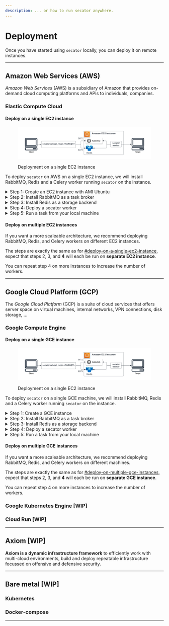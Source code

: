 ```yaml
---
description: ... or how to run secator anywhere.
---
```


# Deployment

Once you have started using `secator` locally, you can deploy it on remote instances.

***

## Amazon Web Services (AWS)

_Amazon Web Services_ (AWS) is a subsidiary of Amazon that provides on-demand cloud computing platforms and APIs to individuals, companies.

### Elastic Compute Cloud

#### Deploy on a single EC2 instance

<figure><img src="../.gitbook/assets/secator-ec2-single.png" alt=""><figcaption><p>Deployment on a single EC2 instance</p></figcaption></figure>

To deploy `secator` on AWS on a single EC2 instance, we will install RabbitMQ, Redis and a Celery worker running `secator` on the instance.

<details>

<summary>Step 1: Create an EC2 instance with AMI Ubuntu</summary>

* Go to the AWS Management Console
* Create an EC2 instance using the Ubuntu AMI
* Configure **Security Groups:**
  * Allow port 6379 (Redis)
  * Allow port 5672 (RabitMQ)
* SSH to your created instance

</details>

<details>

<summary>Step 2: Install RabbitMQ as a task broker</summary>

Celery needs a task broker to send tasks to remote workers.

```bash
sudo apt-get install curl gnupg apt-transport-https -y
curl -1sLf "https://keys.openpgp.org/vks/v1/by-fingerprint/0A9AF2115F4687BD29803A206B73A36E6026DFCA" | sudo gpg --dearmor | sudo tee /usr/share/keyrings/com.rabbitmq.team.gpg > /dev/null
curl -1sLf "https://keyserver.ubuntu.com/pks/lookup?op=get&search=0xf77f1eda57ebb1cc" | sudo gpg --dearmor | sudo tee /usr/share/keyrings/net.launchpad.ppa.rabbitmq.erlang.gpg > /dev/null
curl -1sLf "https://packagecloud.io/rabbitmq/rabbitmq-server/gpgkey" | sudo gpg --dearmor | sudo tee /usr/share/keyrings/io.packagecloud.rabbitmq.gpg > /dev/null
sudo apt-get update -y
sudo apt-get install -y erlang-base \
    erlang-asn1 erlang-crypto erlang-eldap erlang-ftp erlang-inets \
    erlang-mnesia erlang-os-mon erlang-parsetools erlang-public-key \
    erlang-runtime-tools erlang-snmp erlang-ssl \
    erlang-syntax-tools erlang-tftp erlang-tools erlang-xmerl
sudo apt-get install rabbitmq-server -y --fix-missing
sudo rabbitmq-plugins enable rabbitmq_management
sudo rabbitmqctl add_user secator <RABBITMQ_PASSWORD>
sudo rabbitmqctl set_user_tags secator administrator
sudo rabbitmqctl set_permissions -p / secator ".*" ".*" ".*"
```

**Make sure your replace the \<RABBITMQ\_PASSWORD> by a strong password that you generate.**

</details>

<details>

<summary>Step 3: Install Redis as a storage backend</summary>

Celery needs a storage backend to store results. `secator` uses the storage backend to print results in real-time.

```bash
sudo apt install redis-server
sudo vi /etc/redis/redis.conf
# set requirepass to <REDIS_PASSWORD>
# comment the "bind 127.0.0.1 ::1" line
# change "protected-mode" to "no"

sudo /etc/init.d/redis-server restart
```

**Make sure your replace the \<REDIS\_PASSWORD> by a strong password that you generate.**

</details>

<details>

<summary>Step 4: Deploy a secator worker</summary>

First, setup `secator`using the all-in-one bash setup script:

```
wget -O - https://raw.githubusercontent.com/freelabz/secator/main/scripts/install.sh | sh
```

Then, set the RabbitMQ and Redis connection details in `secator`'s config:

```bash
secator config set celery.broker_url amqp://secator:<RABBITMQ_PASSWORD>@localhost:5672/
secator config set celery.result_backend redis://default:<REDIS_PASSWORD>@localhost:6379/0
```

Finally, run a `secator worker`:

```
nohup secator worker > worker.log 2>&1 &  # start in background and save logs
```

</details>

<details>

<summary>Step 5: Run a task from your local machine</summary>

Let's configure the worker with RabbitMQ and Redis connection details:

```bash
secator config set celery.broker_url amqp://secator:<RABBITMQ_PASSWORD>@<EC2_PUBLIC_IP>:5672/
secator config set celery.result_backend redis://default:<REDIS_PASSWORD>@<EC2_PUBLIC_IP>:6379/0
```

Run a test task:

```
secator x httpx wikipedia.org
```

You should get an output like the following:

```bash
                         __            
   ________  _________ _/ /_____  _____
  / ___/ _ \/ ___/ __ `/ __/ __ \/ ___/
 (__  /  __/ /__/ /_/ / /_/ /_/ / /    
/____/\___/\___/\__,_/\__/\____/_/     v0.0.1

                    freelabz.com

Celery worker is alive !
╭──────── Task httpx ─────────╮
│ 📜 Description: DotMap()    │
│ 👷 Workspace: default       │
│ 🍐 Targets:                 │
│    • wikipedia.org          │
│ 📌 Options:                 │
│    • follow_redirect: False │
│    • threads: 50            │
│    • debug_resp: False      │
╰─────────────────────────────╯
[10:20:54] 🎉 Task httpx sent to Celery worker...                                                                                                                                        _base.py:614
🏆 Live results:
🔗 https://wikipedia.org [301] [301 Moved Permanently] [mw1415.eqiad.wmnet] [HSTS] [text/html] [234]
```

</details>

#### Deploy on multiple EC2 instances

If you want a more scaleable architecture, we recommend deploying RabbitMQ, Redis, and Celery workers on different EC2 instances.

The steps are exactly the same as for [#deploy-on-a-single-ec2-instance](deployment.md#deploy-on-a-single-ec2-instance "mention"), expect that steps 2, 3, and **4** will each be run on **separate EC2 instance**.&#x20;

You can repeat step 4 on more instances to increase the number of workers.

***

## Google Cloud Platform (GCP)

The _Google Cloud Platform_ (GCP) is a suite of cloud services that offers server space on virtual machines, internal networks, VPN connections, disk storage, ...

### Google Compute Engine

#### Deploy on a single GCE instance

<figure><img src="../.gitbook/assets/secator-ec2-single.png" alt=""><figcaption><p>Deployment on a single EC2 instance</p></figcaption></figure>

To deploy `secator` on a single GCE machine, we will install RabbitMQ, Redis and a Celery worker running `secator` on the instance.

<details>

<summary>Step 1: Create a GCE instance</summary>

* Go to the Google Cloud Console
* Create a GCE instance using the Debian image
* Create firewall rules in **Network** > **Firewall:**
  * Allow port 6379 (Redis)
  * Allow port 5672 (RabbitMQ)
* SSH to your created instance

</details>

<details>

<summary>Step 2: Install RabbitMQ as a task broker</summary>

Celery needs a task broker to send tasks to remote workers.

```bash
sudo apt-get install curl gnupg apt-transport-https -y
curl -1sLf "https://keys.openpgp.org/vks/v1/by-fingerprint/0A9AF2115F4687BD29803A206B73A36E6026DFCA" | sudo gpg --dearmor | sudo tee /usr/share/keyrings/com.rabbitmq.team.gpg > /dev/null
curl -1sLf "https://keyserver.ubuntu.com/pks/lookup?op=get&search=0xf77f1eda57ebb1cc" | sudo gpg --dearmor | sudo tee /usr/share/keyrings/net.launchpad.ppa.rabbitmq.erlang.gpg > /dev/null
curl -1sLf "https://packagecloud.io/rabbitmq/rabbitmq-server/gpgkey" | sudo gpg --dearmor | sudo tee /usr/share/keyrings/io.packagecloud.rabbitmq.gpg > /dev/null
sudo apt-get update -y
sudo apt-get install -y erlang-base \
    erlang-asn1 erlang-crypto erlang-eldap erlang-ftp erlang-inets \
    erlang-mnesia erlang-os-mon erlang-parsetools erlang-public-key \
    erlang-runtime-tools erlang-snmp erlang-ssl \
    erlang-syntax-tools erlang-tftp erlang-tools erlang-xmerl
sudo apt-get install rabbitmq-server -y --fix-missing
sudo rabbitmq-plugins enable rabbitmq_management
sudo rabbitmqctl add_user secator <RABBITMQ_PASSWORD>
sudo rabbitmqctl set_user_tags secator administrator
sudo rabbitmqctl set_permissions -p / secator ".*" ".*" ".*"
```

**Make sure your replace the \<RABBITMQ\_PASSWORD> by a strong password that you generate.**

</details>

<details>

<summary>Step 3: Install Redis as a storage backend</summary>

Celery needs a storage backend to store results. `secator` uses the storage backend to print results in real-time.

```bash
sudo apt install redis-server
sudo vi /etc/redis/redis.conf
# set requirepass to <REDIS_PASSWORD>
# comment the "bind 127.0.0.1 ::1" line
# change "protected-mode" to "no"

sudo /etc/init.d/redis-server restart
```

**Make sure your replace the \<REDIS\_PASSWORD> by a strong password that you generate.**

</details>

<details>

<summary>Step 4: Deploy a secator worker</summary>

First, setup `secator`using the all-in-one bash setup script:

```
wget -O - https://raw.githubusercontent.com/freelabz/secator/main/scripts/install.sh | sh
```

Then, set the RabbitMQ and Redis connection details in `secator`'s config:

```bash
secator config set celery.broker_url amqp://secator:<RABBITMQ_PASSWORD>@localhost:5672/
secator config set celery.result_backend redis://default:<REDIS_PASSWORD>@localhost:6379/0
```

Finally, run a `secator worker`:

```
nohup secator worker > worker.log 2>&1 &  # start in background and save logs
```

</details>

<details>

<summary>Step 5: Run a task from your local machine</summary>

First, set the RabbitMQ and Redis connection details in `secator`'s config:

```bash
secator config set celery.broker_url amqp://secator:<RABBITMQ_PASSWORD>@<GCE_PUBLIC_IP>:5672/
secator config set celery.result_backend redis://default:<REDIS_PASSWORD>@<GCE_PUBLIC_IP>:6379/0
```

Run a test task:

```
secator x httpx wikipedia.org
```

You should get an output like the following:

```bash
                         __            
   ________  _________ _/ /_____  _____
  / ___/ _ \/ ___/ __ `/ __/ __ \/ ___/
 (__  /  __/ /__/ /_/ / /_/ /_/ / /    
/____/\___/\___/\__,_/\__/\____/_/     v0.0.1

                    freelabz.com

Celery worker is alive !
╭──────── Task httpx ─────────╮
│ 📜 Description: DotMap()    │
│ 👷 Workspace: default       │
│ 🍐 Targets:                 │
│    • wikipedia.org          │
│ 📌 Options:                 │
│    • follow_redirect: False │
│    • threads: 50            │
│    • debug_resp: False      │
╰─────────────────────────────╯
[10:20:54] 🎉 Task httpx sent to Celery worker...                                                                                                                                        _base.py:614
🏆 Live results:
🔗 https://wikipedia.org [301] [301 Moved Permanently] [mw1415.eqiad.wmnet] [HSTS] [text/html] [234]
```

</details>

#### Deploy on multiple GCE instances

If you want a more scaleable architecture, we recommend deploying RabbitMQ, Redis, and Celery workers on different machines.

The steps are exactly the same as for [#deploy-on-multiple-gce-instances](deployment.md#deploy-on-multiple-gce-instances "mention"), expect that steps 2, 3, and **4** will each be run on **separate GCE instance**.&#x20;

You can repeat step 4 on more instances to increase the number of workers.

### Google Kubernetes Engine \[WIP]

### Cloud Run \[WIP]

***

## Axiom \[WIP]

**Axiom is a dynamic infrastructure framework** to efficiently work with multi-cloud environments, build and deploy repeatable infrastructure focussed on offensive and defensive security.

***

## Bare metal \[WIP]

### Kubernetes

### Docker-compose

***

